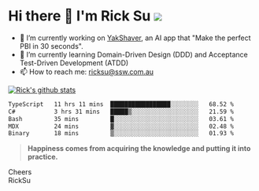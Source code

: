 # Hi there 👋 I'm Rick Su ![](https://komarev.com/ghpvc/?username=ricksu978)
<!--
**ricksu978/ricksu978** is a ✨ _special_ ✨ repository because its `README.md` (this file) appears on your GitHub profile.

Here are some ideas to get you started:
-->
- 🔭 I’m currently working on [YakShaver](https://yakshaver.ai/), an AI app that "Make the perfect PBI in 30 seconds".
- 🌱 I’m currently learning Domain-Driven Design (DDD) and Acceptance Test-Driven Development (ATDD)
- 📫 How to reach me: ricksu@ssw.com.au
<!--
- 👯 I’m looking to collaborate on ...
- 🤔 I’m looking for help with ...
- 💬 Ask me about ...
-->
<!--
- 😄 Pronouns: ...
- ⚡ Fun fact: ...
-->
[![Rick's github stats](https://github-readme-stats.vercel.app/api?username=ricksu978&theme=dark)](https://github.com/ricksu978/ricksu978)

<!--START_SECTION:waka-->

```txt
TypeScript   11 hrs 11 mins  █████████████████░░░░░░░░   68.52 %
C#           3 hrs 31 mins   █████▒░░░░░░░░░░░░░░░░░░░   21.59 %
Bash         35 mins         █░░░░░░░░░░░░░░░░░░░░░░░░   03.61 %
MDX          24 mins         ▓░░░░░░░░░░░░░░░░░░░░░░░░   02.48 %
Binary       18 mins         ▒░░░░░░░░░░░░░░░░░░░░░░░░   01.93 %
```

<!--END_SECTION:waka-->

> **Happiness comes from acquiring the knowledge and putting it into practice.**

Cheers  
RickSu 
